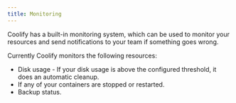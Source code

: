 ```yaml
---
title: Monitoring
---
```


Coolify has a built-in monitoring system, which can be used to monitor your resources and send notifications to your team if something goes wrong.

Currently Coolify monitors the following resources:

- Disk usage - If your disk usage is above the configured threshold, it does an automatic cleanup.
- If any of your containers are stopped or restarted.
- Backup status.

